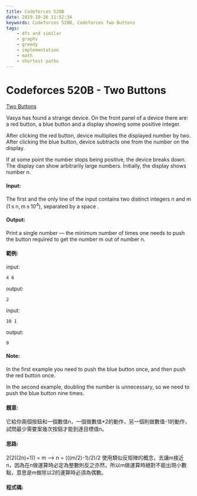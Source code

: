 ```yaml
---
title: Codeforces 520B
date: 2019-10-26 11:52:34
keywords: Codeforces 520B, Codeforces Two Buttons
tags:
    - dfs and similar
    - graphs
    - greedy
    - implementation
    - math
    - shortest paths
---
```

# Codeforces 520B - Two Buttons
[Two Buttons](https://codeforces.com/problemset/problem/520/B)

Vasya has found a strange device. On the front panel of a device there are: a red button, a blue button and a display showing some positive integer. 
<!-- more -->

After clicking the red button, device multiplies the displayed number by two. After clicking the blue button, device subtracts one from the number on the display. 

If at some point the number stops being positive, the device breaks down. The display can show arbitrarily large numbers. Initially, the display shows number n.

#### Input:
The first and the only line of the input contains two distinct integers n and m (1 ≤ n, m ≤ 10<sup>4</sup>), separated by a space .

#### Output:
Print a single number — the minimum number of times one needs to push the button required to get the number m out of number n.

#### 範例:
input:
```
4 6
```
output:
```
2
```
input:
```
10 1
```
output:
```
9
```

#### Note:
In the first example you need to push the blue button once, and then push the red button once.

In the second example, doubling the number is unnecessary, so we need to push the blue button nine times.

#### 題意:
它給你兩個按鈕和一個數值n，一個做數值*2的動作，另一個則做數值-1的動作，試問最少需要案幾次按鈕才能到達目標值n。

#### 思路:
2(2((2n)+1)) = m  -->  n = (((m/2)-1)/2)/2
使用類似反矩陣的概念，去讓m接近n，因為在n做運算時必定為整數則反之亦然，所以m做運算時絕對不能出現小數點，意思是m做除以2的運算時必須為偶數。

#### 程式碼:

<script src="https://gist.github.com/89snnfk561/775e4e0b3a627e88d921dea99c9d424a.js"></script>

